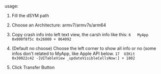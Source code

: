 usage:

1. Fill the dSYM path
2. Choose an Architecture: armv7/armv7s/arm64
3. Copy crash info into left text view, the carsh info like this:
`6   MyApp                        	0x000f8f5c 0x26000 + 864092`

4. (Default no choose) Choose the left corner to show all info or no (some infos don't related to MyApp, like Apple API below.
`17  UIKit                         	0x30022c42 -[UITableView _updateVisibleCellsNow:] + 1802`

5. Click Transfer Button
